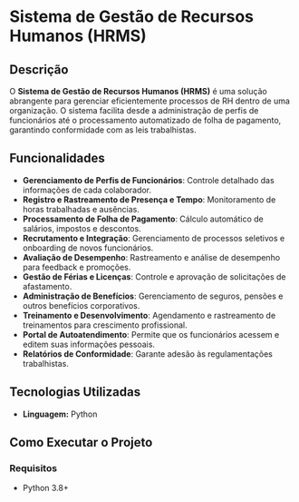 # Sistema de Gestão de Recursos Humanos (HRMS)

## Descrição
O **Sistema de Gestão de Recursos Humanos (HRMS)** é uma solução abrangente para gerenciar eficientemente processos de RH dentro de uma organização. O sistema facilita desde a administração de perfis de funcionários até o processamento automatizado de folha de pagamento, garantindo conformidade com as leis trabalhistas.

## Funcionalidades
- **Gerenciamento de Perfis de Funcionários**: Controle detalhado das informações de cada colaborador.
- **Registro e Rastreamento de Presença e Tempo**: Monitoramento de horas trabalhadas e ausências.
- **Processamento de Folha de Pagamento**: Cálculo automático de salários, impostos e descontos.
- **Recrutamento e Integração**: Gerenciamento de processos seletivos e onboarding de novos funcionários.
- **Avaliação de Desempenho**: Rastreamento e análise de desempenho para feedback e promoções.
- **Gestão de Férias e Licenças**: Controle e aprovação de solicitações de afastamento.
- **Administração de Benefícios**: Gerenciamento de seguros, pensões e outros benefícios corporativos.
- **Treinamento e Desenvolvimento**: Agendamento e rastreamento de treinamentos para crescimento profissional.
- **Portal de Autoatendimento**: Permite que os funcionários acessem e editem suas informações pessoais.
- **Relatórios de Conformidade**: Garante adesão às regulamentações trabalhistas.

## Tecnologias Utilizadas
- **Linguagem:** Python

## Como Executar o Projeto
### Requisitos
- Python 3.8+

